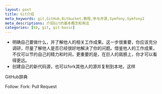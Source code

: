 ```yaml
---
layout: post
title: Git介绍
meta_keywords: git,GitHub,Bitbucket,教程,参与开源,Symfony,Symfony2
meta_descriptions: 介绍Git的基本概念和用法
categories: [kb, git, git-basic]
---
```


* 明确自己要做什么，并了解他人的相关工作成果。这一步很重要，你应该充分调研，尽量了解他人是否已经很好地解决了你的问题。借鉴他人的工作成果，不仅可以节约自己的精力和时间，更重要的是，在巨人的肩膀上，你才可以看得更远。
* 创建自己的新代码源，也可以fork其他人的源并复制到本地，这样

GitHub辞典

Follow:
Fork:
Pull Request
